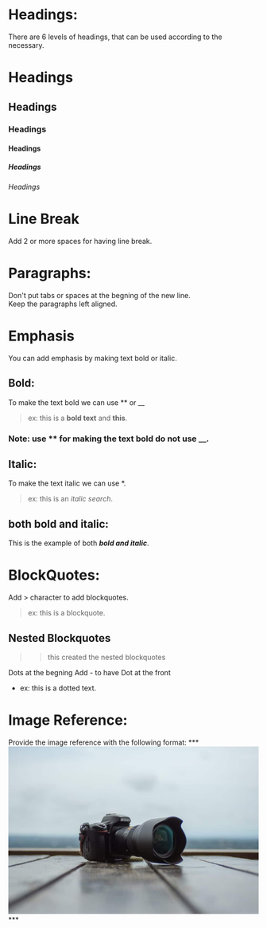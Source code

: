 # Headings:

There are 6 levels of headings, that can be used according to the necessary.
# Headings
## Headings
### Headings
#### Headings
##### Headings
###### Headings
   
>
>

# Line Break
Add 2 or more spaces for having line break.  
  
>
>

# Paragraphs:  
Don't put tabs or spaces at the begning of the new line.  
Keep the paragraphs left aligned.  
    
  
  
# Emphasis  
You can add emphasis by making text bold or italic.  
    
  
  
## Bold:  
To make the text bold we can use ** or __  
> ex: this is a **bold text** and __this__.  
  
  
  
### Note: use ** for making the text bold do not use __.  
  
  
  
## Italic:  
To make the text italic we can use *.  
> ex: this is an *italic search*.  
  
  
  
## both bold and italic:  
This is the example of both ***bold and italic***.  

   
  
# BlockQuotes:
Add > character to add blockquotes.
> ex: this is a blockquote.

  
  
## Nested Blockquotes
>> this created the nested blockquotes
  
  
  
Dots at the begning
Add - to have Dot at the front
- ex: this is a dotted text.


# Image Reference:
Provide the image reference with the following format:
*** ![Refer Here](./images/1.jpg) ***




